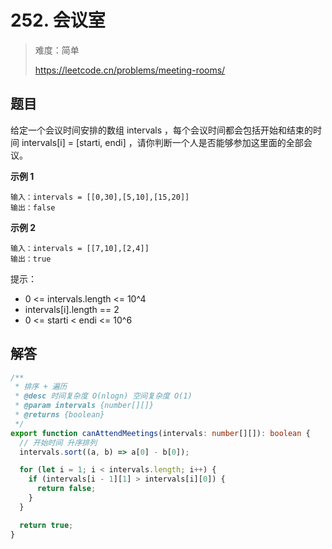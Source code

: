 # 252. 会议室

> 难度：简单
>
> https://leetcode.cn/problems/meeting-rooms/

## 题目

给定一个会议时间安排的数组 intervals ，每个会议时间都会包括开始和结束的时间 intervals[i] = [starti, endi] ，请你判断一个人是否能够参加这里面的全部会议。

**示例 1**

```
输入：intervals = [[0,30],[5,10],[15,20]]
输出：false
```

**示例 2**

```
输入：intervals = [[7,10],[2,4]]
输出：true
```

提示：

- 0 <= intervals.length <= 10^4
- intervals[i].length == 2
- 0 <= starti < endi <= 10^6

## 解答

```typescript
/**
 * 排序 + 遍历
 * @desc 时间复杂度 O(nlogn) 空间复杂度 O(1)
 * @param intervals {number[][]}
 * @returns {boolean}
 */
export function canAttendMeetings(intervals: number[][]): boolean {
  // 开始时间 升序排列
  intervals.sort((a, b) => a[0] - b[0]);

  for (let i = 1; i < intervals.length; i++) {
    if (intervals[i - 1][1] > intervals[i][0]) {
      return false;
    }
  }

  return true;
}
```
